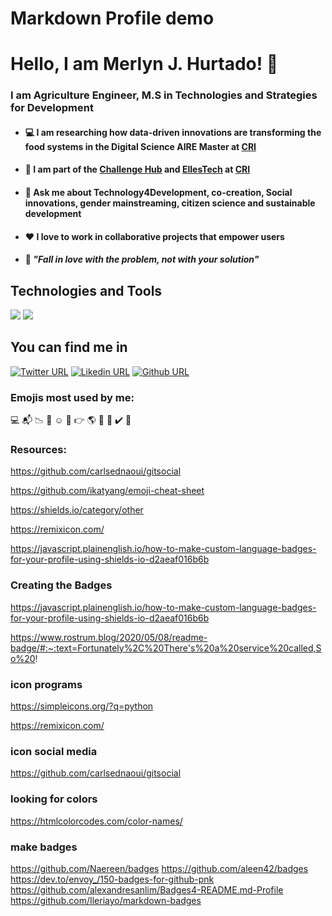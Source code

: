 # Markdown Profile demo

# Hello, I am  **Merlyn J. Hurtado**! :wave:
### I am Agriculture Engineer, M.S in Technologies and Strategies for Development


  - ####  :computer: I am researching how data-driven innovations are transforming the food systems in the Digital Science AIRE Master at [CRI](https://www.cri-paris.org/en) 
  - ####  :rocket: I am part of the [Challenge Hub](https://master.cri-paris.org/en/challenge-hub) and [EllesTech](https://twitter.com/elles_tech) at [CRI](https://www.cri-paris.org/en)
  - #### :speech_balloon:  Ask me about Technology4Development, co-creation, Social innovations, gender mainstreaming, citizen science and sustainable development
  - #### :heart: I love to work in collaborative projects that empower users
  - #### :pushpin: *"Fall in love with the problem, not with your solution"*

## Technologies and Tools 
  ![](https://img.shields.io/badge/Python-3776AB?logo=python&logoColor=white&style=flat)
  ![](https://img.shields.io/badge/SQl-3776AB?logo=python&logoColor=white&style=flat)

## You can find me in

  [![Twitter URL](https://img.shields.io/badge/Twitter-1DA1F2?logo=twitter&logoColor=white&style=flat)](https://twitter.com/MerlynJoCol)
  [![Likedin URL](https://img.shields.io/badge/Linkedin-0A66C2?logo=linkedin&logoColor=white&style=flat)](https://www.linkedin.com/in/merlynjocol/)
  [![Github URL](https://img.shields.io/badge/Github-181717?logo=github&logoColor=white&style=flat)](https://github.com/merlynjocol)



### Emojis most used by me: 
:computer:
:mailbox_with_mail:
:chart_with_downwards_trend:
:wrench:
:relaxed:
:speech_balloon:
:point_right:
:earth_americas:
:rocket:
:pushpin:
:heavy_check_mark:
:green_heart:
  
  
### Resources: 
  https://github.com/carlsednaoui/gitsocial
  
  https://github.com/ikatyang/emoji-cheat-sheet
  
  https://shields.io/category/other
  
  https://remixicon.com/
  
  https://javascript.plainenglish.io/how-to-make-custom-language-badges-for-your-profile-using-shields-io-d2aeaf016b6b
  
  ### Creating the Badges
  https://javascript.plainenglish.io/how-to-make-custom-language-badges-for-your-profile-using-shields-io-d2aeaf016b6b
  
  https://www.rostrum.blog/2020/05/08/readme-badge/#:~:text=Fortunately%2C%20There's%20a%20service%20called,So%20!

  
  ### icon programs
  
  https://simpleicons.org/?q=python
  
  https://remixicon.com/
  
  ### icon social media
  https://github.com/carlsednaoui/gitsocial
  
  ### looking for colors
  https://htmlcolorcodes.com/color-names/
  
  ### make badges
  https://github.com/Naereen/badges
  https://github.com/aleen42/badges
  https://dev.to/envoy_/150-badges-for-github-pnk
  https://github.com/alexandresanlim/Badges4-README.md-Profile
  https://github.com/Ileriayo/markdown-badges

  
 
